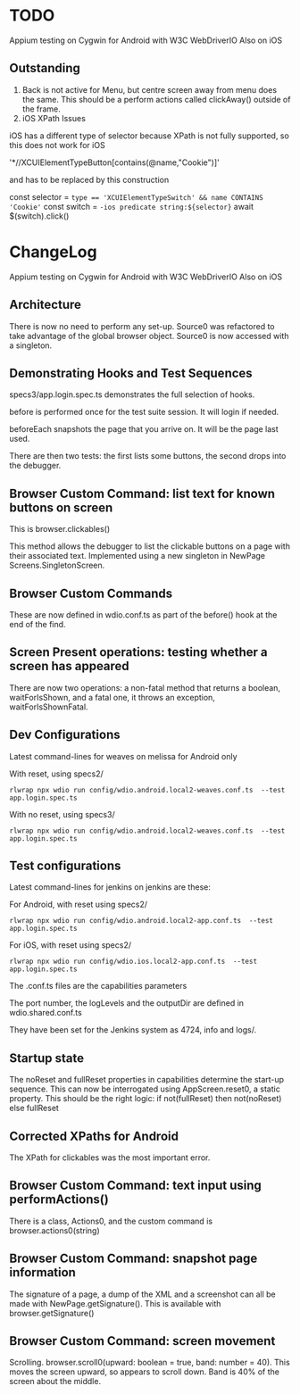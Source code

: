 # TODO

Appium testing on Cygwin for Android with W3C WebDriverIO
Also on iOS

## Outstanding

1. Back is not active for Menu, but centre screen away from menu does the
same. This should be a perform actions called clickAway() outside of the frame.
2. iOS XPath Issues


iOS has a different type of selector because XPath is not fully supported, so this does not work for iOS

'*//XCUIElementTypeButton[contains(@name,"Cookie")]'

and has to be replaced by this construction

const selector = `type == 'XCUIElementTypeSwitch' && name CONTAINS 'Cookie'`
const switch = `-ios predicate string:${selector}`
await $(switch).click()

# ChangeLog

Appium testing on Cygwin for Android with W3C WebDriverIO
Also on iOS

## Architecture

There is now no need to perform any set-up. Source0 was refactored to take advantage of the global browser object.
Source0 is now accessed with a singleton.

## Demonstrating Hooks and Test Sequences

specs3/app.login.spec.ts demonstrates the full selection of hooks.

before is performed once for the test suite session. It will login if needed.

beforeEach snapshots the page that you arrive on. It will be the page last used.

There are then two tests: the first lists some buttons, the second drops into the debugger.

## Browser Custom Command: list text for known buttons on screen

This is browser.clickables()

This method allows the debugger to list the clickable buttons on a page with their associated text.
Implemented using a new singleton in NewPage Screens.SingletonScreen.

## Browser Custom Commands

These are now defined in wdio.conf.ts as part of the before() hook at the end of the find.

## Screen Present operations: testing whether a screen has appeared

There are now two operations: a non-fatal method that returns a boolean, waitForIsShown, and a fatal one, it throws
an exception, waitForIsShownFatal.

## Dev Configurations

Latest command-lines for weaves on melissa for Android only

With reset, using specs2/

    rlwrap npx wdio run config/wdio.android.local2-weaves.conf.ts  --test app.login.spec.ts

With no reset, using specs3/

    rlwrap npx wdio run config/wdio.android.local2-weaves.conf.ts  --test app.login.spec.ts

## Test configurations

Latest command-lines for jenkins on jenkins are these:

For Android, with reset using specs2/

    rlwrap npx wdio run config/wdio.android.local2-app.conf.ts  --test app.login.spec.ts

For iOS, with reset using specs2/

    rlwrap npx wdio run config/wdio.ios.local2-app.conf.ts  --test app.login.spec.ts

The .conf.ts files are the capabilities parameters

The port number, the logLevels and the outputDir are defined in wdio.shared.conf.ts

They have been set for the Jenkins system as 4724, info and logs/.

## Startup state

The noReset and fullReset properties in capabilities determine the start-up sequence.
This can now be interrogated using AppScreen.reset0, a static property. This should be the right logic:
if not(fullReset) then not(noReset) else fullReset

## Corrected XPaths for Android

The XPath for clickables was the most important error.

## Browser Custom Command: text input using performActions()

There is a class, Actions0, and the custom command is browser.actions0(string)

## Browser Custom Command: snapshot page information

The signature of a page, a dump of the XML and a screenshot can all be made with NewPage.getSignature(). This is
available with browser.getSignature()

## Browser Custom Command: screen movement

Scrolling. browser.scroll0(upward: boolean = true, band: number = 40). This moves the screen upward,
so appears to scroll down. Band is 40% of the screen about the middle.
